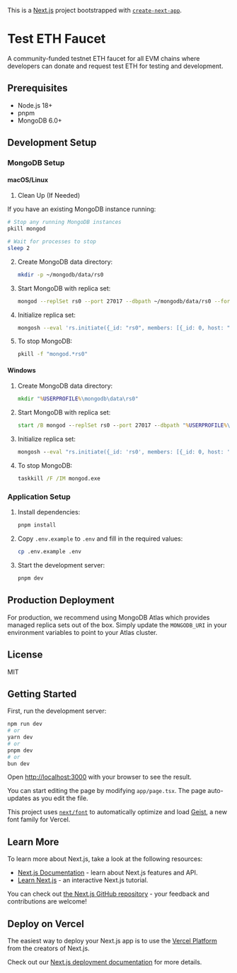 This is a [Next.js](https://nextjs.org) project bootstrapped with [`create-next-app`](https://nextjs.org/docs/app/api-reference/cli/create-next-app).

# Test ETH Faucet

A community-funded testnet ETH faucet for all EVM chains where developers can donate and request test ETH for testing and development.

## Prerequisites

-   Node.js 18+
-   pnpm
-   MongoDB 6.0+

## Development Setup

### MongoDB Setup

#### macOS/Linux

1. Clean Up (If Needed)

If you have an existing MongoDB instance running:

```bash
# Stop any running MongoDB instances
pkill mongod

# Wait for processes to stop
sleep 2
```

2. Create MongoDB data directory:

    ```bash
    mkdir -p ~/mongodb/data/rs0
    ```

3. Start MongoDB with replica set:

    ```bash
    mongod --replSet rs0 --port 27017 --dbpath ~/mongodb/data/rs0 --fork --logpath ~/mongodb/data/rs0/mongodb.log
    ```

4. Initialize replica set:

    ```bash
    mongosh --eval 'rs.initiate({_id: "rs0", members: [{_id: 0, host: "localhost:27017"}]})'
    ```

5. To stop MongoDB:
    ```bash
    pkill -f "mongod.*rs0"
    ```

#### Windows

1. Create MongoDB data directory:

    ```cmd
    mkdir "%USERPROFILE%\mongodb\data\rs0"
    ```

2. Start MongoDB with replica set:

    ```cmd
    start /B mongod --replSet rs0 --port 27017 --dbpath "%USERPROFILE%\mongodb\data\rs0" --logpath "%USERPROFILE%\mongodb\data\rs0\mongodb.log"
    ```

3. Initialize replica set:

    ```cmd
    mongosh --eval "rs.initiate({_id: 'rs0', members: [{_id: 0, host: 'localhost:27017'}]})"
    ```

4. To stop MongoDB:
    ```cmd
    taskkill /F /IM mongod.exe
    ```

### Application Setup

1. Install dependencies:

    ```bash
    pnpm install
    ```

2. Copy `.env.example` to `.env` and fill in the required values:

    ```bash
    cp .env.example .env
    ```

3. Start the development server:
    ```bash
    pnpm dev
    ```

## Production Deployment

For production, we recommend using MongoDB Atlas which provides managed replica sets out of the box. Simply update the `MONGODB_URI` in your environment variables to point to your Atlas cluster.

## License

MIT

## Getting Started

First, run the development server:

```bash
npm run dev
# or
yarn dev
# or
pnpm dev
# or
bun dev
```

Open [http://localhost:3000](http://localhost:3000) with your browser to see the result.

You can start editing the page by modifying `app/page.tsx`. The page auto-updates as you edit the file.

This project uses [`next/font`](https://nextjs.org/docs/app/building-your-application/optimizing/fonts) to automatically optimize and load [Geist](https://vercel.com/font), a new font family for Vercel.

## Learn More

To learn more about Next.js, take a look at the following resources:

-   [Next.js Documentation](https://nextjs.org/docs) - learn about Next.js features and API.
-   [Learn Next.js](https://nextjs.org/learn) - an interactive Next.js tutorial.

You can check out [the Next.js GitHub repository](https://github.com/vercel/next.js) - your feedback and contributions are welcome!

## Deploy on Vercel

The easiest way to deploy your Next.js app is to use the [Vercel Platform](https://vercel.com/new?utm_medium=default-template&filter=next.js&utm_source=create-next-app&utm_campaign=create-next-app-readme) from the creators of Next.js.

Check out our [Next.js deployment documentation](https://nextjs.org/docs/app/building-your-application/deploying) for more details.
